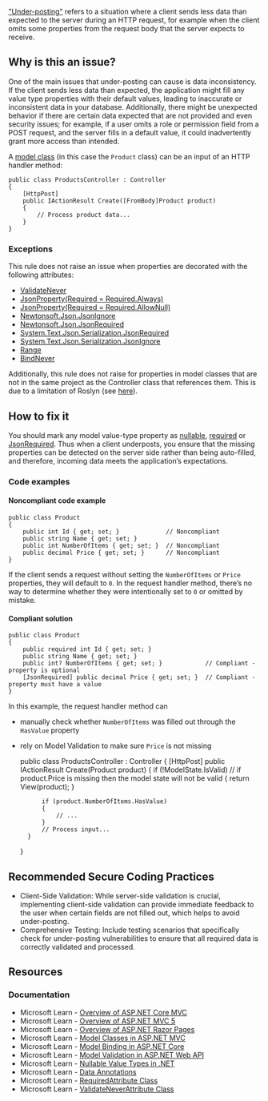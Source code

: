 ["Under-posting"](https://learn.microsoft.com/en-us/aspnet/web-api/overview/formats-and-model-binding/model-validation-in-aspnet-web-api#data-annotations)
refers to a situation where a client sends less data than expected to the server during an HTTP request, for example when the client omits some
properties from the request body that the server expects to receive.

## Why is this an issue?

One of the main issues that under-posting can cause is data inconsistency. If the client sends less data than expected, the application might fill
any value type properties with their default values, leading to inaccurate or inconsistent data in your database. Additionally, there might be
unexpected behavior if there are certain data expected that are not provided and even security issues; for example, if a user omits a role or
permission field from a POST request, and the server fills in a default value, it could inadvertently grant more access than intended.

A [model class](https://learn.microsoft.com/en-us/aspnet/core/tutorials/first-mvc-app/adding-model) (in this case the
`Product` class) can be an input of an HTTP handler method:

    public class ProductsController : Controller
    {
        [HttpPost]
        public IActionResult Create([FromBody]Product product)
        {
            // Process product data...
        }
    }

### Exceptions

This rule does not raise an issue when properties are decorated with the following attributes:

- [ValidateNever](https://learn.microsoft.com/en-us/dotnet/api/microsoft.aspnetcore.mvc.modelbinding.validation.validateneverattribute)
- [JsonProperty(Required = Required.Always)](https://www.newtonsoft.com/json/help/html/JsonPropertyRequired.htm)
- [JsonProperty(Required = Required.AllowNull)](https://www.newtonsoft.com/json/help/html/JsonPropertyRequired.htm)
- [Newtonsoft.Json.JsonIgnore](https://www.newtonsoft.com/json/help/html/PropertyJsonIgnore.htm)
- [Newtonsoft.Json.JsonRequired](https://www.newtonsoft.com/json/help/html/t_newtonsoft_json_jsonrequiredattribute.htm)
- [System.Text.Json.Serialization.JsonRequired](https://learn.microsoft.com/en-us/dotnet/api/system.text.json.serialization.jsonrequiredattribute)
- [System.Text.Json.Serialization.JsonIgnore](https://learn.microsoft.com/en-us/dotnet/api/system.text.json.serialization.jsonignoreattribute)
- [Range](https://learn.microsoft.com/en-us/dotnet/api/system.componentmodel.dataannotations.rangeattribute)
- [BindNever](https://learn.microsoft.com/en-us/dotnet/api/microsoft.aspnetcore.mvc.modelbinding.bindneverattribute)

Additionally, this rule does not raise for properties in model classes that are not in the same project as the Controller class that references
them. This is due to a limitation of Roslyn (see [here](https://github.com/SonarSource/sonar-dotnet/issues/9243)).

## How to fix it

You should mark any model value-type property as [nullable](https://learn.microsoft.com/en-us/dotnet/csharp/language-reference/builtin-types/nullable-value-types), [required](https://learn.microsoft.com/en-us/dotnet/csharp/language-reference/keywords/required) or [JsonRequired](https://learn.microsoft.com/en-us/dotnet/api/system.text.json.serialization.jsonrequiredattribute). Thus when a client
underposts, you ensure that the missing properties can be detected on the server side rather than being auto-filled, and therefore, incoming data
meets the application’s expectations.

### Code examples

#### Noncompliant code example

    public class Product
    {
        public int Id { get; set; }             // Noncompliant
        public string Name { get; set; }
        public int NumberOfItems { get; set; }  // Noncompliant
        public decimal Price { get; set; }      // Noncompliant
    }

If the client sends a request without setting the `NumberOfItems` or `Price` properties, they will default to `0`.
In the request handler method, there’s no way to determine whether they were intentionally set to `0` or omitted by mistake.

#### Compliant solution

    public class Product
    {
        public required int Id { get; set; }
        public string Name { get; set; }
        public int? NumberOfItems { get; set; }            // Compliant - property is optional
        [JsonRequired] public decimal Price { get; set; }  // Compliant - property must have a value
    }

In this example, the request handler method can

- manually check whether `NumberOfItems` was filled out through the `HasValue` property
- rely on Model Validation to make sure `Price` is not missing

    public class ProductsController : Controller
    {
        [HttpPost]
        public IActionResult Create(Product product)
        {
            if (!ModelState.IsValid)    // if product.Price is missing then the model state will not be valid
            {
                return View(product);
            }
    
            if (product.NumberOfItems.HasValue)
            {
                // ...
            }
            // Process input...
        }
    }

## Recommended Secure Coding Practices

- Client-Side Validation: While server-side validation is crucial, implementing client-side validation can provide immediate feedback to the user
  when certain fields are not filled out, which helps to avoid under-posting.
- Comprehensive Testing: Include testing scenarios that specifically check for under-posting vulnerabilities to ensure that all required data is
  correctly validated and processed.

## Resources

### Documentation

- Microsoft Learn - [Overview of ASP.NET Core MVC](https://learn.microsoft.com/en-us/aspnet/core/mvc/overview)
- Microsoft Learn - [Overview of
  ASP.NET MVC 5](https://learn.microsoft.com/en-us/aspnet/mvc/overview/getting-started/introduction/getting-started)
- Microsoft Learn - [Overview of ASP.NET Razor Pages](https://learn.microsoft.com/en-us/aspnet/core/razor-pages)
- Microsoft Learn - [Model Classes in ASP.NET MVC](https://learn.microsoft.com/en-us/aspnet/core/tutorials/first-mvc-app/adding-model)
- Microsoft Learn - [Model Binding in ASP.NET Core](https://learn.microsoft.com/en-us/aspnet/core/mvc/models/model-binding)
- Microsoft Learn - [Model Validation in
  ASP.NET Web API](https://learn.microsoft.com/en-us/aspnet/web-api/overview/formats-and-model-binding/model-validation-in-aspnet-web-api)
- Microsoft Learn - [Nullable
  Value Types in .NET](https://learn.microsoft.com/en-us/dotnet/csharp/language-reference/builtin-types/nullable-value-types)
- Microsoft Learn - [Data
  Annotations](https://learn.microsoft.com/en-us/aspnet/web-api/overview/formats-and-model-binding/model-validation-in-aspnet-web-api#data-annotations)
- Microsoft Learn - [RequiredAttribute
  Class](https://learn.microsoft.com/en-us/dotnet/api/microsoft.aspnetcore.mvc.routing.httpmethodattribute)
- Microsoft Learn - [ValidateNeverAttribute
  Class](https://learn.microsoft.com/en-us/dotnet/api/microsoft.aspnetcore.mvc.modelbinding.validation.validateneverattribute)